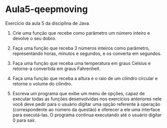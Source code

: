 # Aula5-qeepmoving
Exercício da aula 5 da disciplina de Java.

1. Crie uma função que recebe como parâmetro um número inteiro e devolve o seu dobro.

2. Faça uma função que receba 3 números inteiros como parâmetro, representando horas, minutos e segundos, e os converta em segundos.

3. Faça uma função que receba uma temperatura em graus Celsius e retorne-a convertida em graus Fahrenheit.

4. Faça uma função que receba a altura e o raio de um cilindro circular e retorne o volume do cilindro.

5. Escreva um programa que exibe um menu de opções, capaz de executar todas as funções desenvolvidas nos exercícios anteriores nele você deve pedir para o usuário digitar uma opção referente à operação (correspondente ao número da questão) e oferecer a ele uma interface para executá-las. O programa continua executando até o usuário digitar 0 para sair.
